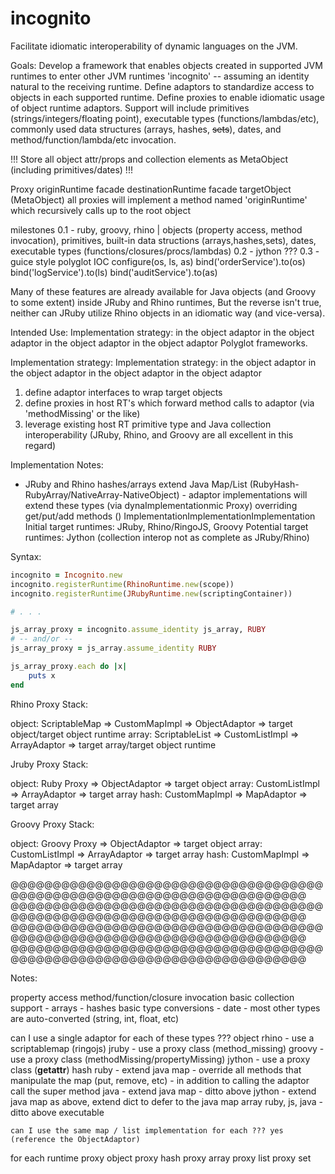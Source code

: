 incognito
=========

Facilitate idiomatic interoperability of dynamic languages on the JVM.

Goals:
Develop a framework that enables objects created in supported JVM runtimes to enter other JVM runtimes 'incognito' -- assuming
an identity natural to the receiving runtime.  Define adaptors to standardize access to objects in each supported runtime.
Define proxies to enable idiomatic usage of object runtime adaptors. Support will include primitives
(strings/integers/floating point), executable types (functions/lambdas/etc), commonly used data structures (arrays,
hashes, ~~sets~~), dates, and method/function/lambda/etc invocation.

!!!
Store all object attr/props and collection elements as MetaObject (including primitives/dates)
!!!

Proxy
    originRuntime facade
    destinationRuntime facade
    targetObject (MetaObject)
    all proxies will implement a method named 'originRuntime' which recursively calls up to the root object

milestones
0.1 - ruby, groovy, rhino | objects (property access, method invocation), primitives, built-in data structions (arrays,hashes,sets), dates, executable types (functions/closures/procs/lambdas)
0.2 - jython ???
0.3 - guice style polyglot IOC
configure(os, ls, as)
    bind('orderService').to(os)
    bind('logService').to(ls)
    bind('auditService').to(as)



Many of these features are already available for Java objects (and Groovy to some extent) inside JRuby and Rhino runtimes,
But the reverse isn't true, neither can JRuby utilize Rhino objects in an idiomatic way (and vice-versa).

Intended Use:                                                                          Implementation strategy:                                                                in the object adaptor in the object adaptor
 in the object adaptor in the object adaptor
Polyglot frameworks.

Implementation strategy:                                                               Implementation strategy:                                                                in the object adaptor in the object adaptor
 in the object adaptor in the object adaptor
1. define adaptor interfaces to wrap target objects
2. define proxies in host RT's which forward method calls to adaptor (via 'methodMissing' or the like)
3. leverage existing host RT primitive type and Java collection interoperability (JRuby, Rhino, and Groovy are all
   excellent in this regard)

Implementation Notes:
- JRuby and Rhino hashes/arrays extend Java Map/List (RubyHash-RubyArray/NativeArray-NativeObject) - adaptor implementations
  will extend these types (via dynaImplementationmic Proxy) overriding get/put/add methods ()
                        ImplementationImplementationImplementation
Initial target runtimes: JRuby, Rhino/RingoJS, Groovy
Potential target runtimes: Jython (collection interop not as complete as JRuby/Rhino)

Syntax:
```ruby
incognito = Incognito.new
incognito.registerRuntime(RhinoRuntime.new(scope))
incognito.registerRuntime(JRubyRuntime.new(scriptingContainer))

# . . .

js_array_proxy = incognito.assume_identity js_array, RUBY
# -- and/or --
js_array_proxy = js_array.assume_identity RUBY

js_array_proxy.each do |x|
    puts x
end
```

Rhino Proxy Stack:

object: ScriptableMap => CustomMapImpl => ObjectAdaptor => target object/target object runtime
array:  ScriptableList => CustomListImpl => ArrayAdaptor => target array/target object runtime

Jruby Proxy Stack:

object: Ruby Proxy => ObjectAdaptor => target object
array:  CustomListImpl => ArrayAdaptor => target array
hash:   CustomMapImpl => MapAdaptor => target array

Groovy Proxy Stack:

object: Groovy Proxy => ObjectAdaptor => target object
array:  CustomListImpl => ArrayAdaptor => target array
hash:   CustomMapImpl => MapAdaptor => target array

@@@@@@@@@@@@@@@@@@@@@@@@@@@@@@@@@@@@@@@@@@@@@@@@@@@@@@@@@@@@@@@@@@@@@@@@
@@@@@@@@@@@@@@@@@@@@@@@@@@@@@@@@@@@@@@@@@@@@@@@@@@@@@@@@@@@@@@@@@@@@@@@@
@@@@@@@@@@@@@@@@@@@@@@@@@@@@@@@@@@@@@@@@@@@@@@@@@@@@@@@@@@@@@@@@@@@@@@@@
@@@@@@@@@@@@@@@@@@@@@@@@@@@@@@@@@@@@@@@@@@@@@@@@@@@@@@@@@@@@@@@@@@@@@@@@

Notes:

property access
method/function/closure invocation
basic collection support
    - arrays
    - hashes
basic type conversions
    - date
    - most other types are auto-converted (string, int, float, etc)


can I use a single adaptor for each of these types ???
object
    rhino - use a scriptablemap (ringojs)
    jruby - use a proxy class (method_missing)
    groovy - use a proxy class (methodMissing/propertyMissing)
    jython - use a proxy class (__getattr__)
hash
    ruby - extend java map
        - override all methods that manipulate the map (put, remove, etc)
        - in addition to calling the adaptor call the super method
    java - extend java map
        - ditto above
    jython - extend java map as above, extend dict to defer to the java map
array
    ruby, js, java - ditto above
executable

    can I use the same map / list implementation for each ??? yes (reference the ObjectAdaptor)

for each runtime
proxy object
proxy hash
proxy array
proxy list
proxy set